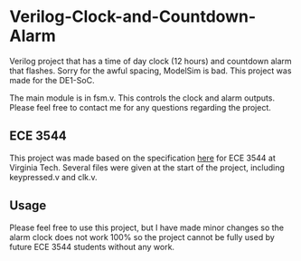 # Verilog-Clock-and-Countdown-Alarm
Verilog project that has a time of day clock (12 hours) and countdown alarm that flashes. Sorry for the awful spacing, ModelSim is bad. This project was made for the DE1-SoC. 

The main module is in fsm.v. This controls the clock and alarm outputs. Please feel free to contact me for any questions regarding the project.

## ECE 3544
This project was made based on the specification [here]( Project-4-Specification.pdf) for ECE 3544 at Virginia Tech. Several files were given at the start of the project, including keypressed.v and clk.v.

## Usage
Please feel free to use this project, but I have made minor changes so the alarm clock does not work 100% so the project cannot be fully used by future ECE 3544 students without any work.
